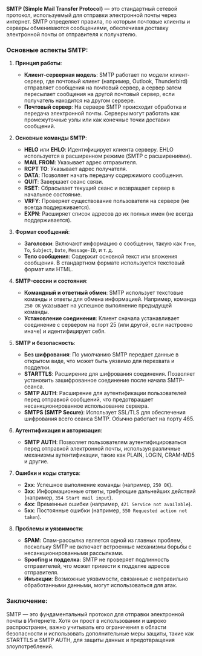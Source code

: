 **SMTP (Simple Mail Transfer Protocol)** — это стандартный сетевой протокол, используемый для отправки электронной почты через интернет. SMTP определяет правила, по которым почтовые клиенты и серверы обмениваются сообщениями, обеспечивая доставку электронной почты от отправителя к получателю.

### Основные аспекты SMTP:

1. **Принцип работы**:
   - **Клиент-серверная модель**: SMTP работает по модели клиент-сервер, где почтовый клиент (например, Outlook, Thunderbird) отправляет сообщения на почтовый сервер, а сервер затем пересылает сообщения на другой почтовый сервер, если получатель находится на другом сервере.
   - **Почтовый сервер**: На сервере SMTP происходит обработка и передача электронной почты. Серверы могут работать как промежуточные узлы или как конечные точки доставки сообщений.

2. **Основные команды SMTP**:
   - **HELO** или **EHLO**: Идентифицирует клиента серверу. EHLO используется в расширенном режиме (SMTP с расширениями).
   - **MAIL FROM**: Указывает адрес отправителя.
   - **RCPT TO**: Указывает адрес получателя.
   - **DATA**: Позволяет начать передачу содержимого сообщения.
   - **QUIT**: Завершает сеанс связи.
   - **RSET**: Сбрасывает текущий сеанс и возвращает сервер в начальное состояние.
   - **VRFY**: Проверяет существование пользователя на сервере (не всегда поддерживается).
   - **EXPN**: Расширяет список адресов до их полных имен (не всегда поддерживается).

3. **Формат сообщений**:
   - **Заголовки**: Включают информацию о сообщении, такую как `From`, `To`, `Subject`, `Date`, `Message-ID`, и т. д.
   - **Тело сообщения**: Содержит основной текст или вложения сообщения. В стандартном формате используется текстовый формат или HTML.

4. **SMTP-сессии и состояния**:
   - **Командный и ответный обмен**: SMTP использует текстовые команды и ответы для обмена информацией. Например, команда `250 OK` указывает на успешное выполнение предыдущей команды.
   - **Установление соединения**: Клиент сначала устанавливает соединение с сервером на порт 25 (или другой, если настроено иначе) и идентифицирует себя.

5. **SMTP и безопасность**:
   - **Без шифрования**: По умолчанию SMTP передает данные в открытом виде, что может быть уязвимо для перехвата и подделки.
   - **STARTTLS**: Расширение для шифрования соединения. Позволяет установить зашифрованное соединение после начала SMTP-сеанса.
   - **SMTP AUTH**: Расширение для аутентификации пользователей перед отправкой сообщений, что предотвращает несанкционированное использование сервера.
   - **SMTPS (SMTP Secure)**: Использует SSL/TLS для обеспечения шифрования всего сеанса SMTP. Обычно работает на порту 465.

6. **Аутентификация и авторизация**:
   - **SMTP AUTH**: Позволяет пользователям аутентифицироваться перед отправкой электронной почты, используя различные механизмы аутентификации, такие как PLAIN, LOGIN, CRAM-MD5 и другие.

7. **Ошибки и коды статуса**:
   - **2xx**: Успешное выполнение команды (например, `250 OK`).
   - **3xx**: Информационные ответы, требующие дальнейших действий (например, `354 Start mail input`).
   - **4xx**: Временные ошибки (например, `421 Service not available`).
   - **5xx**: Постоянные ошибки (например, `550 Requested action not taken`).

8. **Проблемы и уязвимости**:
   - **SPAM**: Спам-рассылка является одной из главных проблем, поскольку SMTP не включает встроенные механизмы борьбы с несанкционированными рассылками.
   - **Spoofing и подделка**: SMTP не проверяет подлинность отправителей, что может привести к подделке адресов отправителя.
   - **Инъекции**: Возможные уязвимости, связанные с неправильно обработанными данными, могут использоваться для атак.

### Заключение:
SMTP — это фундаментальный протокол для отправки электронной почты в Интернете. Хотя он прост в использовании и широко распространен, важно учитывать его ограничения в области безопасности и использовать дополнительные меры защиты, такие как STARTTLS и SMTP AUTH, для защиты данных и предотвращения злоупотреблений.